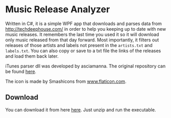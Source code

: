 # Music Release Analyzer
Written in C#, it is a simple WPF app that downloads and parses data from http://techdeephouse.com/ in order to help you keeping up to date with new music releases. It remembers the last time you used it so it will download only music released from that day forward. Most importantly, it filters out releases of those artists and labels not present in the `artists.txt` and `labels.txt`. You can also copy or save to a txt file the links of the releases and load them back later.

iTunes parser dll was developed by asciamanna. The original repository can be found [here](https://github.com/asciamanna/iTunesLibraryParser). 

The icon is made by Smashicons from www.flaticon.com.

## Download
You can download it from here [here](https://github.com/nicoloverardo/mra/releases/download/v0.0.0.6/MusicReleaseAnalyzer-v0.0.0.6.zip). Just unzip and run the executable.
